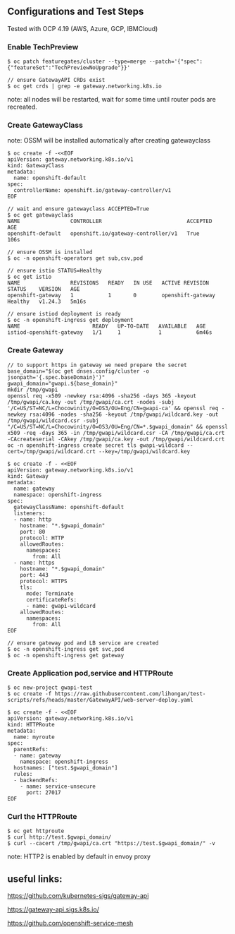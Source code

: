## Configurations and Test Steps

Tested with OCP 4.19 (AWS, Azure, GCP, IBMCloud)

### Enable TechPreview
```console
$ oc patch featuregates/cluster --type=merge --patch='{"spec":{"featureSet":"TechPreviewNoUpgrade"}}'

// ensure GatewayAPI CRDs exist
$ oc get crds | grep -e gateway.networking.k8s.io
```
note: all nodes will be restarted, wait for some time until router pods are recreated.

### Create GatewayClass

note: OSSM will be installed automatically after creating gatewayclass

```console
$ oc create -f -<<EOF
apiVersion: gateway.networking.k8s.io/v1
kind: GatewayClass
metadata:
  name: openshift-default
spec:
  controllerName: openshift.io/gateway-controller/v1
EOF

// wait and ensure gatewayclass ACCEPTED=True
$ oc get gatewayclass
NAME                CONTROLLER                           ACCEPTED   AGE
openshift-default   openshift.io/gateway-controller/v1   True       106s

// ensure OSSM is installed
$ oc -n openshift-operators get sub,csv,pod

// ensure istio STATUS=Healthy
$ oc get istio 
NAME                REVISIONS   READY   IN USE   ACTIVE REVISION     STATUS    VERSION   AGE
openshift-gateway   1           1       0        openshift-gateway   Healthy   v1.24.3   5m16s

// ensure istiod deployment is ready
$ oc -n openshift-ingress get deployment
NAME                       READY   UP-TO-DATE   AVAILABLE   AGE
istiod-openshift-gateway   1/1     1            1           6m46s

```

### Create Gateway
```console
// to support https in gateway we need prepare the secret
base_domain="$(oc get dnses.config/cluster -o jsonpath='{.spec.baseDomain}')"
gwapi_domain="gwapi.${base_domain}"
mkdir /tmp/gwapi
openssl req -x509 -newkey rsa:4096 -sha256 -days 365 -keyout /tmp/gwapi/ca.key -out /tmp/gwapi/ca.crt -nodes -subj '/C=US/ST=NC/L=Chocowinity/O=OS3/OU=Eng/CN=gwapi-ca' && openssl req -newkey rsa:4096 -nodes -sha256 -keyout /tmp/gwapi/wildcard.key -out /tmp/gwapi/wildcard.csr -subj "/C=US/ST=NC/L=Chocowinity/O=OS3/OU=Eng/CN=*.$gwapi_domain" && openssl x509 -req -days 365 -in /tmp/gwapi/wildcard.csr -CA /tmp/gwapi/ca.crt -CAcreateserial -CAkey /tmp/gwapi/ca.key -out /tmp/gwapi/wildcard.crt
oc -n openshift-ingress create secret tls gwapi-wildcard --cert=/tmp/gwapi/wildcard.crt --key=/tmp/gwapi/wildcard.key

$ oc create -f - <<EOF
apiVersion: gateway.networking.k8s.io/v1
kind: Gateway
metadata:
  name: gateway
  namespace: openshift-ingress
spec:
  gatewayClassName: openshift-default
  listeners:
  - name: http
    hostname: "*.$gwapi_domain"
    port: 80
    protocol: HTTP
    allowedRoutes:
      namespaces:
        from: All
  - name: https
    hostname: "*.$gwapi_domain"
    port: 443
    protocol: HTTPS
    tls:
      mode: Terminate
      certificateRefs:
      - name: gwapi-wildcard
    allowedRoutes:
      namespaces:
        from: All
EOF

// ensure gateway pod and LB service are created
$ oc -n openshift-ingress get svc,pod
$ oc -n openshift-ingress get gateway

```

### Create Application pod,service and HTTPRoute

```console
$ oc new-project gwapi-test
$ oc create -f https://raw.githubusercontent.com/lihongan/test-scripts/refs/heads/master/GatewayAPI/web-server-deploy.yaml

$ oc create -f - <<EOF
apiVersion: gateway.networking.k8s.io/v1
kind: HTTPRoute
metadata:
  name: myroute
spec:
  parentRefs:
  - name: gateway
    namespace: openshift-ingress
  hostnames: ["test.$gwapi_domain"]
  rules:
  - backendRefs:
    - name: service-unsecure
      port: 27017
EOF

```

### Curl the HTTPRoute
```console
$ oc get httproute
$ curl http://test.$gwapi_domain/
$ curl --cacert /tmp/gwapi/ca.crt "https://test.$gwapi_domain/" -v

```
note: HTTP2 is enabled by default in envoy proxy

## useful links:

https://github.com/kubernetes-sigs/gateway-api

https://gateway-api.sigs.k8s.io/

https://github.com/openshift-service-mesh

